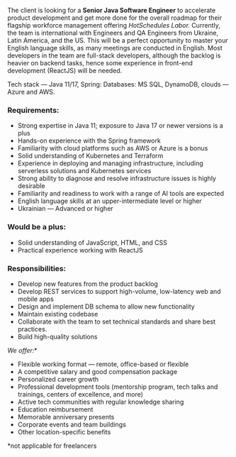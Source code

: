 The client is looking for a **Senior Java Software Engineer** to accelerate
product development and get more done for the overall roadmap for their
flagship workforce management offering _HotSchedules Labor._ Currently, the
team is international with Engineers and QA Engineers from Ukraine, Latin
America, and the US. This will be a perfect opportunity to master your English
language skills, as many meetings are conducted in English. Most developers in
the team are full-stack developers, although the backlog is heavier on backend
tasks, hence some experience in front-end development (ReactJS) will be
needed.

Tech stack — Java 11/17, Spring: Databases: MS SQL, DynamoDB, clouds — Azure
and AWS.

### Requirements:

  * Strong expertise in Java 11; exposure to Java 17 or newer versions is a plus
  * Hands-on experience with the Spring framework
  * Familiarity with cloud platforms such as AWS or Azure is a bonus
  * Solid understanding of Kubernetes and Terraform 
  * Experience in deploying and managing infrastructure, including serverless solutions and Kubernetes services
  * Strong ability to diagnose and resolve infrastructure issues is highly desirable
  * Familiarity and readiness to work with a range of AI tools are expected 
  * English language skills at an upper-intermediate level or higher
  * Ukrainian — Advanced or higher

### Would be a plus:

  * Solid understanding of JavaScript, HTML, and CSS
  * Practical experience working with ReactJS 

### Responsibilities:

  * Develop new features from the product backlog
  * Develop REST services to support high-volume, low-latency web and mobile apps
  * Design and implement DB schema to allow new functionality
  * Maintain existing codebase
  * Collaborate with the team to set technical standards and share best practices.
  * Build high-quality solutions

**We offer*:**

  * Flexible working format — remote, office-based or flexible
  * A competitive salary and good compensation package
  * Personalized career growth
  * Professional development tools (mentorship program, tech talks and trainings, centers of excellence, and more)
  * Active tech communities with regular knowledge sharing
  * Education reimbursement
  * Memorable anniversary presents
  * Corporate events and team buildings
  * Other location-specific benefits

*not applicable for freelancers